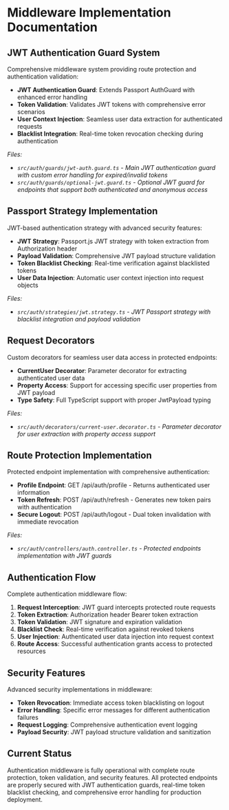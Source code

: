 # Middleware Implementation Documentation

## JWT Authentication Guard System

Comprehensive middleware system providing route protection and authentication validation:

- **JWT Authentication Guard**: Extends Passport AuthGuard with enhanced error handling
- **Token Validation**: Validates JWT tokens with comprehensive error scenarios
- **User Context Injection**: Seamless user data extraction for authenticated requests
- **Blacklist Integration**: Real-time token revocation checking during authentication

*Files:*
- *`src/auth/guards/jwt-auth.guard.ts` - Main JWT authentication guard with custom error handling for expired/invalid tokens*
- *`src/auth/guards/optional-jwt.guard.ts` - Optional JWT guard for endpoints that support both authenticated and anonymous access*

## Passport Strategy Implementation

JWT-based authentication strategy with advanced security features:

- **JWT Strategy**: Passport.js JWT strategy with token extraction from Authorization header
- **Payload Validation**: Comprehensive JWT payload structure validation
- **Token Blacklist Checking**: Real-time verification against blacklisted tokens
- **User Data Injection**: Automatic user context injection into request objects

*Files:*
- *`src/auth/strategies/jwt.strategy.ts` - JWT Passport strategy with blacklist integration and payload validation*

## Request Decorators

Custom decorators for seamless user data access in protected endpoints:

- **CurrentUser Decorator**: Parameter decorator for extracting authenticated user data
- **Property Access**: Support for accessing specific user properties from JWT payload
- **Type Safety**: Full TypeScript support with proper JwtPayload typing

*Files:*
- *`src/auth/decorators/current-user.decorator.ts` - Parameter decorator for user extraction with property access support*

## Route Protection Implementation

Protected endpoint implementation with comprehensive authentication:

- **Profile Endpoint**: GET /api/auth/profile - Returns authenticated user information
- **Token Refresh**: POST /api/auth/refresh - Generates new token pairs with authentication
- **Secure Logout**: POST /api/auth/logout - Dual token invalidation with immediate revocation

*Files:*
- *`src/auth/controllers/auth.controller.ts` - Protected endpoints implementation with JWT guards*

## Authentication Flow

Complete authentication middleware flow:

1. **Request Interception**: JWT guard intercepts protected route requests
2. **Token Extraction**: Authorization header Bearer token extraction
3. **Token Validation**: JWT signature and expiration validation
4. **Blacklist Check**: Real-time verification against revoked tokens
5. **User Injection**: Authenticated user data injection into request context
6. **Route Access**: Successful authentication grants access to protected resources

## Security Features

Advanced security implementations in middleware:

- **Token Revocation**: Immediate access token blacklisting on logout
- **Error Handling**: Specific error messages for different authentication failures
- **Request Logging**: Comprehensive authentication event logging
- **Payload Security**: JWT payload structure validation and sanitization

## Current Status

Authentication middleware is fully operational with complete route protection, token validation, and security features. All protected endpoints are properly secured with JWT authentication guards, real-time token blacklist checking, and comprehensive error handling for production deployment.